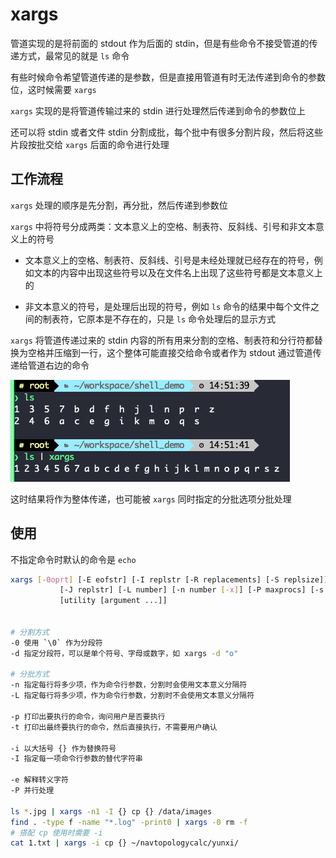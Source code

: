 # xargs

管道实现的是将前面的 stdout 作为后面的 stdin，但是有些命令不接受管道的传递方式，最常见的就是 `ls` 命令

有些时候命令希望管道传递的是参数，但是直接用管道有时无法传递到命令的参数位，这时候需要 `xargs`

`xargs` 实现的是将管道传输过来的 stdin 进行处理然后传递到命令的参数位上

还可以将 stdin 或者文件 stdin 分割成批，每个批中有很多分割片段，然后将这些片段按批交给 `xargs` 后面的命令进行处理

## 工作流程

`xargs` 处理的顺序是先分割，再分批，然后传递到参数位

`xargs` 中将符号分成两类：文本意义上的空格、制表符、反斜线、引号和非文本意义上的符号

- 文本意义上的空格、制表符、反斜线、引号是未经处理就已经存在的符号，例如文本的内容中出现这些符号以及在文件名上出现了这些符号都是文本意义上的

- 非文本意义的符号，是处理后出现的符号，例如 `ls` 命令的结果中每个文件之间的制表符，它原本是不存在的，只是 `ls` 命令处理后的显示方式

`xargs` 将管道传递过来的 stdin 内容的所有用来分割的空格、制表符和分行符都替换为空格并压缩到一行，这个整体可能直接交给命令或者作为 stdout 通过管道传递给管道右边的命令

![01](xargs.assets/01.png)

这时结果将作为整体传递，也可能被 `xargs` 同时指定的分批选项分批处理

## 使用

不指定命令时默认的命令是 `echo`

```sh
xargs [-0oprt] [-E eofstr] [-I replstr [-R replacements] [-S replsize]]
           [-J replstr] [-L number] [-n number [-x]] [-P maxprocs] [-s size]
           [utility [argument ...]]


# 分割方式
-0 使用 `\0` 作为分段符
-d 指定分段符，可以是单个符号、字母或数字，如 xargs -d "o"

# 分批方式
-n 指定每行将多少项，作为命令行参数，分割时会使用文本意义分隔符
-L 指定每行将多少项，作为命令行参数，分割时不会使用文本意义分隔符

-p 打印出要执行的命令，询问用户是否要执行
-t 打印出最终要执行的命令，然后直接执行，不需要用户确认

-i 以大括号 {} 作为替换符号
-I 指定每一项命令行参数的替代字符串

-e 解释转义字符
-P 并行处理

ls *.jpg | xargs -n1 -I {} cp {} /data/images
find . -type f -name "*.log" -print0 | xargs -0 rm -f
# 搭配 cp 使用时需要 -i
cat 1.txt | xargs -i cp {} ~/navtopologycalc/yunxi/
```

